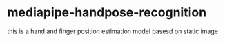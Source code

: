 # mediapipe-handpose-recognition
this is a hand and finger position estimation model basesd on static image 

